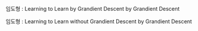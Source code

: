 임도형 : Learning to Learn by Grandient Descent by Grandient Descent

임도형 : Learning to Learn without Grandient Descent by Grandient Descent
